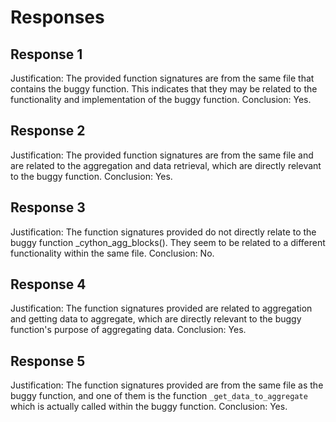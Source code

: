 # Responses
## Response 1
Justification: The provided function signatures are from the same file that contains the buggy function. This indicates that they may be related to the functionality and implementation of the buggy function.
Conclusion: Yes.

## Response 2
Justification: The provided function signatures are from the same file and are related to the aggregation and data retrieval, which are directly relevant to the buggy function.
Conclusion: Yes.

## Response 3
Justification: The function signatures provided do not directly relate to the buggy function _cython_agg_blocks(). They seem to be related to a different functionality within the same file.
Conclusion: No.

## Response 4
Justification: The function signatures provided are related to aggregation and getting data to aggregate, which are directly relevant to the buggy function's purpose of aggregating data.
Conclusion: Yes.

## Response 5
Justification: The function signatures provided are from the same file as the buggy function, and one of them is the function `_get_data_to_aggregate` which is actually called within the buggy function. 
Conclusion: Yes.

